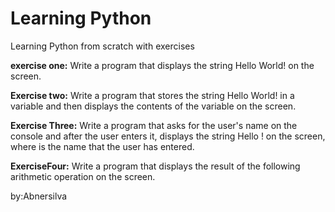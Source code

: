 # Learning Python

Learning Python from scratch with exercises
 
 **exercise one:**
 Write a program that displays the string Hello World! on the screen.

 **Exercise two:**
Write a program that stores the string Hello World! in a variable and then displays the contents of the variable on the screen.

**Exercise Three:**
Write a program that asks for the user's name on the console and after the user enters it, displays the string Hello <name>! on the screen, where <name> is the name that the user has entered.

**ExerciseFour:**
Write a program that displays the result of the following arithmetic operation on the screen.

by:Abnersilva
